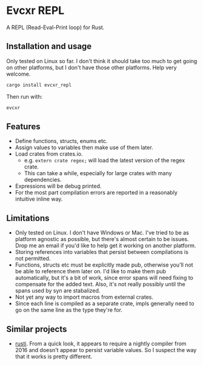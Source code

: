 # Evcxr REPL

A REPL (Read-Eval-Print loop) for Rust.

## Installation and usage

Only tested on Linux so far. I don't think it should take too much to get going
on other platforms, but I don't have those other platforms. Help very welcome.

```sh
cargo install evcxr_repl
```

Then run with:

```sh
evcxr
```

## Features

* Define functions, structs, enums etc.
* Assign values to variables then make use of them later.
* Load crates from crates.io.
  * e.g. ```extern crate regex;``` will load the latest version of the regex crate.
  * This can take a while, especially for large crates with many dependencies.
* Expressions will be debug printed.
* For the most part compilation errors are reported in a reasonably intuitive inline way.

## Limitations

* Only tested on Linux. I don't have Windows or Mac. I've tried to be as
  platform agnostic as possible, but there's almost certain to be issues. Drop
  me an email if you'd like to help get it working on another platform.
* Storing references into variables that persist between compilations is not permitted.
* Functions, structs etc must be explicitly made pub, otherwise you'll not be
  able to reference them later on. I'd like to make them pub automatically, but
  it's a bit of work, since error spans will need fixing to compensate for the
  added text. Also, it's not really possibly until the spans used by syn are
  stabalized.
* Not yet any way to import macros from external crates.
* Since each line is compiled as a separate crate, impls generally need to go on
  the same line as the type they're for.

## Similar projects

* [rusti](https://github.com/murarth/rusti). From a quick look, it appears to
  require a nightly compiler from 2016 and doesn't appear to persist variable
  values. So I suspect the way that it works is pretty different.

